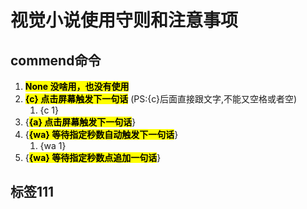 # 视觉小说使用守则和注意事项

## commend命令

1. <mark>**None 没啥用，也没有使用**</mark>
2. <mark>**{c} 点击屏幕触发下一句话**</mark> (PS:{c}后面直接跟文字,不能又空格或者空) 
   1. {c 1} 
3. {<mark>**{a} 点击屏幕触发下一句话**</mark>} 
4. {<mark>**{wa} 等待指定秒数自动触发下一句话**</mark>} 
   1. {wa 1} 
5. {<mark>**{wa} 等待指定秒数点追加一句话**</mark>}

## 标签111
